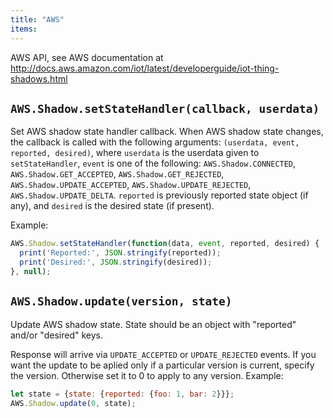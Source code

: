 ```yaml
---
title: "AWS"
items:
---
```


 AWS API, see AWS documentation at
 http://docs.aws.amazon.com/iot/latest/developerguide/iot-thing-shadows.html



 ## **`AWS.Shadow.setStateHandler(callback, userdata)`**
 Set AWS shadow
 state handler callback. When AWS shadow state changes, the callback is
 called with the following arguments: `(userdata, event, reported,
 desired)`, where `userdata` is the userdata given to `setStateHandler`,
 `event` is one of the following: `AWS.Shadow.CONNECTED`,
 `AWS.Shadow.GET_ACCEPTED`,
 `AWS.Shadow.GET_REJECTED`, `AWS.Shadow.UPDATE_ACCEPTED`,
 `AWS.Shadow.UPDATE_REJECTED`, `AWS.Shadow.UPDATE_DELTA`.
 `reported` is previously reported state object (if any), and `desired`
 is the desired state (if present).

 Example:
 ```javascript
 AWS.Shadow.setStateHandler(function(data, event, reported, desired) {
   print('Reported:', JSON.stringify(reported));
   print('Desired:', JSON.stringify(desired));
 }, null);
 ```



 ## **`AWS.Shadow.update(version, state)`** 
 Update AWS shadow state.
 State should be an object with "reported" and/or "desired" keys.

 Response will arrive via `UPDATE_ACCEPTED` or `UPDATE_REJECTED` events.
 If you want the update to be aplied only if a particular version is
 current, specify the version. Otherwise set it to 0 to apply to any
 version. Example:
 ```javascript
 let state = {state: {reported: {foo: 1, bar: 2}}};
 AWS.Shadow.update(0, state);
 ```


